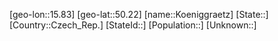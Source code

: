 ﻿---
location: [50.22,15.83]
type: City
tags:
- geo/City


SpocWebEntityId: 31530
isDeleted: false
confidential: public

---
[geo-lon::15.83]
[geo-lat::50.22]
[name::Koeniggraetz]
[State::]
[Country::Czech_Rep.]
[StateId::]
[Population::]
[Unknown::]

